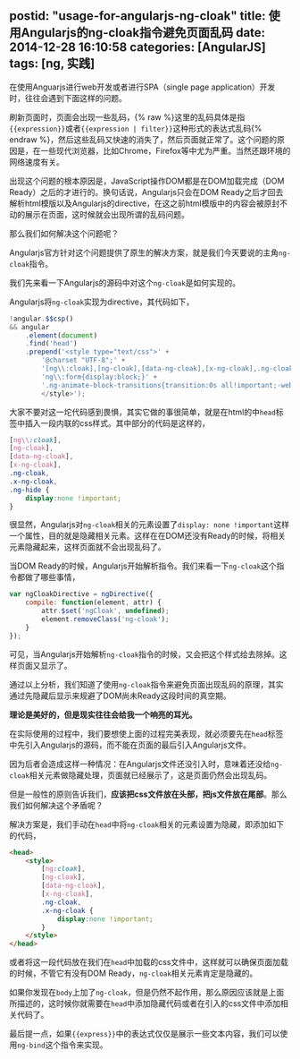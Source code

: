 postid: "usage-for-angularjs-ng-cloak"
title: 使用Angularjs的ng-cloak指令避免页面乱码
date: 2014-12-28 16:10:58
categories: [AngularJS]
tags: [ng, 实践]
---


在使用Anguarjs进行web开发或者进行SPA（single page application）开发时，往往会遇到下面这样的问题。

刷新页面时，页面会出现一些乱码，{% raw %}这里的乱码具体是指`{{expression}}`或者`{{expression | filter}}`这种形式的表达式乱码{% endraw %}，然后这些乱码又快速的消失了，然后页面就正常了。这个问题的原因是，在一些现代浏览器，比如Chrome，Firefox等中尤为严重。当然还跟环境的网络速度有关。

出现这个问题的根本原因是，JavaScript操作DOM都是在DOM加载完成（DOM Ready）之后的才进行的。换句话说，Angularjs只会在DOM Ready之后才回去解析html模版以及Angularjs的directive，在这之前html模版中的内容会被原封不动的展示在页面，这时候就会出现所谓的乱码问题。

那么我们如何解决这个问题呢？

Angularjs官方针对这个问题提供了原生的解决方案，就是我们今天要说的主角`ng-cloak`指令。

我们先来看一下Angularjs的源码中对这个`ng-cloak`是如何实现的。

Angularjs将`ng-cloak`实现为directive，其代码如下，

```javascript
!angular.$$csp()
&& angular
    .element(document)
    .find('head')
    .prepend('<style type="text/css">' +
        '@charset "UTF-8";' +
        '[ng\\:cloak],[ng-cloak],[data-ng-cloak],[x-ng-cloak],.ng-cloak,.x-ng-cloak,.ng-hide{display:none !important;}' +
        'ng\\:form{display:block;}' +
        '.ng-animate-block-transitions{transition:0s all!important;-webkit-transition:0s all!important;}' +
        </style>');
```

大家不要对这一坨代码感到畏惧，其实它做的事很简单，就是在html的中`head`标签中插入一段内联的css样式。其中部分的代码是这样的，

```css
[ng\\:cloak],
[ng-cloak],
[data-ng-cloak],
[x-ng-cloak],
.ng-cloak,
.x-ng-cloak,
.ng-hide {
    display:none !important;
}
```

很显然，Angularjs对`ng-cloak`相关的元素设置了`display: none !important`这样一个属性，目的就是隐藏相关元素。这样在在DOM还没有Ready的时候，将相关元素隐藏起来，这样页面就不会出现乱码了。

当DOM Ready的时候，Angularjs开始解析指令。我们来看一下`ng-cloak`这个指令都做了哪些事情，

```javascript
var ngCloakDirective = ngDirective({
    compile: function(element, attr) {
        attr.$set('ngCloak', undefined);
        element.removeClass('ng-cloak');
    }
});
```

可见，当Angularjs开始解析`ng-cloak`指令的时候，又会把这个样式给去除掉。这样页面又显示了。

通过以上分析，我们知道了使用`ng-cloak`指令来避免页面出现乱码的原理，其实通过先隐藏后显示来规避了DOM尚未Ready这段时间的真空期。

**理论是美好的，但是现实往往会给我一个响亮的耳光。**

在实际使用的过程中，我们要想使上面的过程完美表现，就必须要先在`head`标签中先引入Angularjs的源码，而不能在页面的最后引入Angularjs文件。

因为后者会造成这样一种情况：在Angularjs文件还没引入时，意味着还没给`ng-cloak`相关元素做隐藏处理，页面就已经展示了，这是页面仍然会出现乱码。

但是一般性的原则告诉我们，**应该把css文件放在头部，把js文件放在尾部**。那么我们如何解决这个矛盾呢？

解决方案是，我们手动在`head`中将`ng-cloak`相关的元素设置为隐藏，即添加如下的代码，

```html
<head>
    <style>
        [ng:cloak],
        [ng-cloak],
        [data-ng-cloak],
        [x-ng-cloak],
        .ng-cloak,
        .x-ng-cloak {
            display:none !important;
        }
    </style>
</head>
```

或者将这一段代码放在我们在`head`中加载的css文件中，这样就可以确保页面加载的时候，不管它有没有DOM Ready，`ng-cloak`相关元素肯定是隐藏的。

如果你发现在`body`上加了`ng-cloak`，但是仍然不起作用，那么原因应该就是上面所描述的，这时候你就需要在`head`中添加隐藏代码或者在引入的css文件中添加相关代码了。

最后提一点，如果`{{express}}`中的表达式仅仅是展示一些文本内容，我们可以使用`ng-bind`这个指令来实现。



